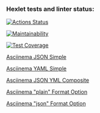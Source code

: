 ### Hexlet tests and linter status:
[![Actions Status](https://github.com/Eredar212/java-project-71/actions/workflows/hexlet-check.yml/badge.svg)](https://github.com/Eredar212/java-project-71/actions)

[![Maintainability](https://api.codeclimate.com/v1/badges/bd397a799fc87da945c5/maintainability)](https://codeclimate.com/github/Eredar212/java-project-71/maintainability)

[![Test Coverage](https://api.codeclimate.com/v1/badges/bd397a799fc87da945c5/test_coverage)](https://codeclimate.com/github/Eredar212/java-project-71/test_coverage)

[Asciinema JSON Simple](https://asciinema.org/a/611463)

[Asciinema YAML Simple](https://asciinema.org/a/612369)

[Asciinema JSON YML Composite](https://asciinema.org/a/612450)

[Asciinema "plain" Format Option](https://asciinema.org/a/612459)

[Asciinema "json" Format Option](https://asciinema.org/a/612461)
